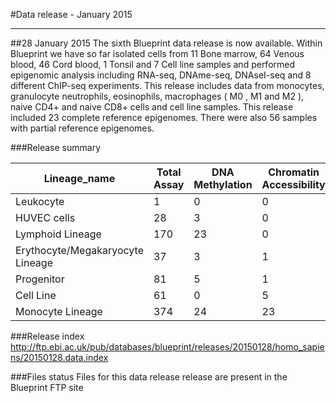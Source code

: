 #Data release - January 2015
***
##28 January 2015
The sixth Blueprint data release is now available. Within Blueprint we have so far isolated cells from 11 Bone marrow, 64 Venous blood, 46 Cord blood, 1 Tonsil and 7 Cell line samples and performed epigenomic analysis including RNA-seq, DNAme-seq, DNAseI-seq and 8 different ChIP-seq experiments. This release includes data from monocytes, granulocyte neutrophils, eosinophils, macrophages ( M0 , M1 and M2 ), naive CD4+ and naive CD8+ cells and cell line samples. This release included 23 complete reference epigenomes. There were also 56 samples with partial reference epigenomes.    

###Release summary

<div class="table-responsive">
<table summary="BLUEPRINT release 20150128" class="table table-striped">
<thead>
<tr>
<th>Lineage_name</th>
<th>Total Assay</th>
<th>DNA Methylation</th>
<th>Chromatin Accessibility</th>
<th>RNA-Seq</th>
<th>ChIP-Seq</th>
</thead>
<tbody>
<tr>
<td>Leukocyte</td>
<td>1</td>
<td>0</td>
<td>0</td>
<td>1</td>
<td>0</td>
<tr>
<tr>
<td>HUVEC cells</td>
<td>28</td>
<td>3</td>
<td>0</td>
<td>2</td>
<td>23</td>
<tr>
<tr>
<td>Lymphoid Lineage</td>
<td>170</td>
<td>23</td>
<td>0</td>
<td>24</td>
<td>123</td>
<tr>
<tr>
<td>Erythocyte/Megakaryocyte Lineage</td>
<td>37</td>
<td>3</td>
<td>1</td>
<td>12</td>
<td>21</td>
<tr>
<tr>
<td>Progenitor</td>
<td>81</td>
<td>5</td>
<td>1</td>
<td>29</td>
<td>46</td>
<tr>
<tr>
<td>Cell Line</td>
<td>61</td>
<td>0</td>
<td>5</td>
<td>7</td>
<td>49</td>
<tr>
<tr>
<td>Monocyte Lineage</td>
<td>374</td>
<td>24</td>
<td>23</td>
<td>54</td>
<td>273</td>
<tr>
</tbody>
</table> 
</div>



###Release index
http://ftp.ebi.ac.uk/pub/databases/blueprint/releases/20150128/homo_sapiens/20150128.data.index


###Files status
Files for this data release release are present in the Blueprint FTP site

